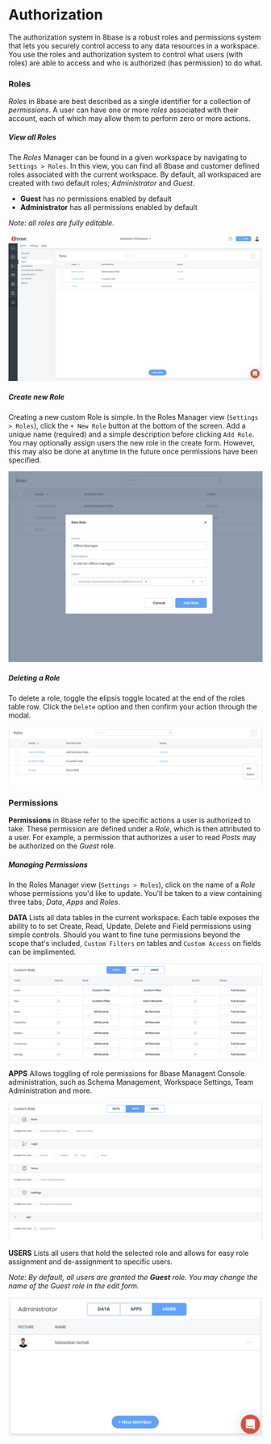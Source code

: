 # Authorization

The authorization system in 8base is a robust roles and permissions system that lets you securely control access to any data resources in a workspace. You use the roles and authorization system to control what users (with roles) are able to access and who is authorized (has permission) to do what.

### Roles 

*Roles* in 8base are best described as a single identifier for a collection of *permissions*. A user can have one or more *roles* associated with their account, each of which may allow them to perform zero or more actions.

##### View all Roles

The *Roles* Manager can be found in a given workspace by navigating to `Settings > Roles`. In this view, you can find all 8base and customer defined roles associated with the current workspace. By default, all workspaced are created with two default roles; *Administrator* and *Guest*. 

* **Guest** has no permissions enabled by default
* **Administrator** has all permissions enabled by default

*Note: all roles are fully editable.*

![Roles Management Screen in 8base Console](../.gitbook/assets/roles-index.png)

##### Create new Role

Creating a new custom Role is simple. In the Roles Manager view (`Settings > Roles`), click the `+ New Role` button at the bottom of the screen. Add a unique name (required) and a simple description before clicking `Add Role`. You may optionally assign users the new role in the create form. However, this may also be done at anytime in the future once permissions have been specified.

![Create a new role in the 8base Console](../.gitbook/assets/create-role.png)

##### Deleting a Role

To delete a role, toggle the elipsis toggle located at the end of the roles table row. Click the `Delete` option and then confirm your action through the modal.

![Create a new role in the 8base Console](../.gitbook/assets/delete-role.png)

### Permissions

**Permissions** in 8base refer to the specific actions a user is authorized to take. These permission are defined under a *Role*, which is then attributed to a user. For example, a permission that authorizes a user to read *Posts* may be authorized on the *Guest* role.

##### Managing Permissions

In the Roles Manager view (`Settings > Roles`), click on the name of a *Role* whose permissions you'd like to update. You'll be taken to a view containing three tabs; *Data*, *Apps* and *Roles*.

**DATA**
Lists all data tables in the current workspace. Each table exposes the ability to to set Create, Read, Update, Delete and Field permissions using simple controls. Should you want to fine tune permissions beyond the scope that's included, `Custom Filters` on tables and `Custom Access` on fields can be implimented.

![Data permissions in Roles Manager](../.gitbook/assets/role-permissions-data.png)

**APPS**
Allows toggling of role permissions for 8base Managent Console administration, such as Schema Management, Workspace Settings, Team Administration and more.

![Apps permissions in Roles Manager](../.gitbook/assets/role-permissions-apps.png)


**USERS**
Lists all users that hold the selected role and allows for easy role assignment and de-assignment to specific users.

*Note: By default, all users are granted the **Guest** role. You may change the name of the Guest role in the edit form.*

![Apps permissions in Roles Manager](../.gitbook/assets/role-permissions-users.png)

